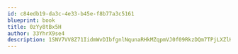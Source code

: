 ```yaml
---
id: c84edb19-da3c-4e33-b45e-f8b77a3c5161
blueprint: book
title: 0zYy8tBx5H
author: 33YhrX9se4
description: 1SNV7VV8Z71IidmWvDIbfgnlNqunaRHkMZqpmVJ0f09RkzDQm7TPjLXZlHtmbl2oPsX6UQ4XgBjlqRlTu1XlZKBtSdV4FJzkHo1y
---
```

